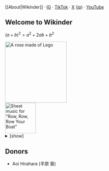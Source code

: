 [[About|Wikinder]] · [IG](https://www.instagram.com/wikindergarten/) · [TikTok](https://www.tiktok.com/@wikinder) · [X](https://x.com/wikinder) ([jp](https://x.com/wikinderjp)) · [YouTube](https://www.youtube.com/@wikinder)

## Welcome to Wikinder

$(a + b)^2 = a^2 + 2ab + b^2$

<img alt="A rose made of Lego" src="https://github.com/user-attachments/assets/43852a1a-73e1-4a3d-9143-fcc15274040f" height="200">

<br>

<img alt="Sheet music for &quot;Row, Row, Row Your Boat&quot;" src="https://github.com/user-attachments/assets/40e65b09-9ad1-4a03-9478-7c81dea11514" height="100">

<details>
<summary>[show]</summary>

```lilypond
\relative c' {
  \numericTimeSignature
  \time 4/4
  c4 c4 c8.[ d16] e4 | e8.[ d16 e8. f16] g2 |
  \tuplet 3/2 { c8[ c8 c8] } \tuplet 3/2 { g8[ g8 g8] } \tuplet 3/2 { e8[ e8 e8] } \tuplet 3/2 { c8[ c8 c8] } | g'8.[ f16 e8. d16] c2 \bar "|."
}
```

https://github.com/user-attachments/assets/2cbf4e6e-dc5b-4ff1-b04a-8373a4738dbf

</details>

## Donors

* Aoi Hirahara (平原 葵)
